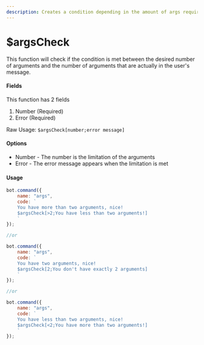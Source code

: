 ```yaml
---
description: Creates a condition depending in the amount of args required.
---
```


# $argsCheck

This function will check if the condition is met between the desired number of arguments and the number of arguments that are actually in the user's message.

#### Fields

This function has 2 fields

1. Number \(Required\)
2. Error \(Required\)

Raw Usage: `$argsCheck[number;error message]`

#### Options

* Number - The number is the limitation of the arguments
* Error - The error message appears when the limitation is met

#### Usage

```javascript
bot.command({
    name: "args",
    code: `
    You have more than two arguments, nice!
    $argsCheck[>2;You have less than two arguments!]
    `
});

//or

bot.command({
    name: "args",
    code: `
    You have two arguments, nice!
    $argsCheck[2;You don't have exactly 2 arguments]
    `
});

//or

bot.command({
    name: "args",
    code: `
    You have less than two arguments, nice!
    $argsCheck[<2;You have more than two arguments!]
    `
});
```

